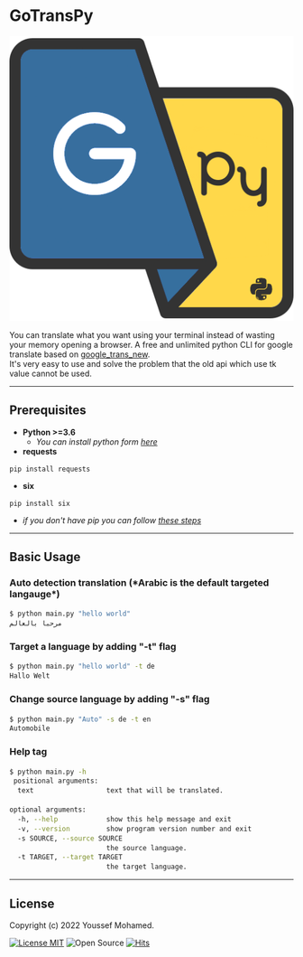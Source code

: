# GoTransPy

![alt text](./GoTransPy.png)

You can translate what you want using your terminal instead of wasting your memory opening a browser.
A free and unlimited python CLI for google translate based on [google_trans_new](https://github.com/lushan88a/google_trans_new).  
It's very easy to use and solve the problem that the old api which use tk value cannot be used.

---

## Prerequisites

- **Python >=3.6**
  - _You can install python form [here](https://www.python.org/downloads/)_
- **requests**

```pip
pip install requests
```

- **six**

```pip
pip install six
```

- _if you don't have pip you can follow [these steps](https://pip.pypa.io/en/stable/installation/)_

---

## Basic Usage

### Auto detection translation (**\*Arabic** is the default targeted langauge\*)

```bash
$ python main.py "hello world"
مرحبا بالعالم
```

### Target a language by adding "-t" flag

```bash
$ python main.py "hello world" -t de
Hallo Welt
```

### Change source language by adding "-s" flag

```bash
$ python main.py "Auto" -s de -t en
Automobile
```

### Help tag

```bash
$ python main.py -h
 positional arguments:
  text                  text that will be translated.

optional arguments:
  -h, --help            show this help message and exit
  -v, --version         show program version number and exit
  -s SOURCE, --source SOURCE
                        the source language.
  -t TARGET, --target TARGET
                        the target language.
```

---

## License

Copyright (c) 2022 Youssef Mohamed.

[![License MIT](https://img.shields.io/badge/license-MIT-blue.svg)](https://raw.githubusercontent.com/YoussefMo7amed/GoTransPy/main/LICENSE)
![Open Source](https://img.shields.io/badge/Open%20Source-%E2%9D%A4-red?style=flat)
[![Hits](https://hits.seeyoufarm.com/api/count/incr/badge.svg?url=https%3A%2F%2Fgithub.com%2FYoussefMo7amed%2FGoTransPy&count_bg=%2379C83D&title_bg=%23555555&icon=&icon_color=%23E7E7E7&title=hits&edge_flat=false)](https://hits.seeyoufarm.com)
